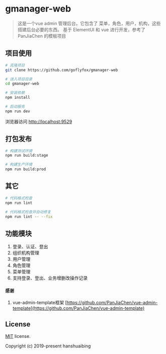 # gmanager-web

> 这是一个vue admin 管理后台。它包含了 菜单，角色，用户，机构，这些搭建后台必要的东西。
> 基于 ElementUI 和 vue 进行开发，参考了 PanJiaChen 的模板项目

## 项目使用

```bash
# 克隆项目
git clone https://github.com/goflyfox/gmanager-web

# 进入项目目录
cd gmanager-web

# 安装依赖
npm install

# 启动服务
npm run dev
```

浏览器访问 [http://localhost:9529](http://localhost:9529)

## 打包发布

```bash
# 构建测试环境
npm run build:stage

# 构建生产环境
npm run build:prod
```

## 其它

```bash
# 代码格式检查
npm run lint

# 代码格式检查并自动修复
npm run lint -- --fix
```
## 功能模块

1. 登录、认证、登出
2. 组织机构管理
3. 用户管理
4. 角色管理
5. 菜单管理
6. 支持登录、登出、业务增删改操作记录

#### 感谢

1. vue-admin-template框架 [https://github.com/PanJiaChen/vue-admin-template](https://github.com/PanJiaChen/vue-admin-template) 

## License

[MIT](https://github.com/goflyfox/gmanager-web) license.

Copyright (c) 2019-present hanshuaibing
